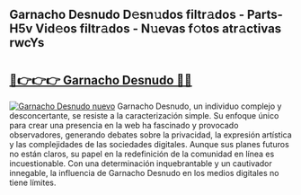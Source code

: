 ## Garnacho Desnudo D𝚎sn𝚞dos filtr𝚊dos - Parts-H5v Vid𝚎os filtr𝚊dos - N𝚞evas f𝚘tos atr𝚊ctivas rwcYs

# <h2><a href="http://mb1vhc9.tromn.icu/?c=Garnacho+Desnudo">🔗👉👉👉 Garnacho Desnudo 🔗🔗</a></h2>

[![Garnacho Desnudo nuevo](https://i.imgur.com/pEAQMta.gif)](http://mb1vhc9.tromn.icu/?c=Garnacho+Desnudo)
Garnacho Desnudo, un individuo complejo y desconcertante, se resiste a la caracterización simple. Su enfoque único para crear una presencia en la web ha fascinado y provocado observadores, generando debates sobre la privacidad, la expresión artística y las complejidades de las sociedades digitales. Aunque sus planes futuros no están claros, su papel en la redefinición de la comunidad en línea es incuestionable. Con una determinación inquebrantable y un cautivador innegable, la influencia de Garnacho Desnudo en los medios digitales no tiene límites.
